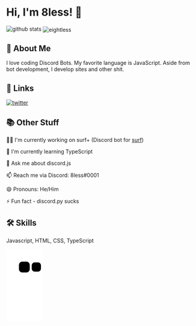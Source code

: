 
# Hi, I'm 8less! 👋

<img src="https://github-readme-stats.vercel.app/api?username=eightless&show_icons=true&theme=dark" alt="github stats" width="45%"/>
<img align="center" src="https://github-readme-stats.vercel.app/api/top-langs?username=eightless&show_icons=true&locale=en&layout=compact" alt="eightless" />


## 🚀 About Me
I love coding Discord Bots. My favorite language is JavaScript. Aside from bot development, I develop sites and other shit. 


## 🔗 Links
[![twitter](https://img.shields.io/badge/twitter-1DA1F2?style=for-the-badge&logo=twitter&logoColor=white)](https://twitter.com/@ign8less)


## 📚 Other Stuff
👩‍💻 I'm currently working on surf+ (Discord bot for [surf](https://discord.gg/surf))

🧠 I'm currently learning TypeScript

💬 Ask me about discord.js

📫 Reach me via Discord: 8less#0001

😄 Pronouns: He/Him

⚡️ Fun fact - discord.py sucks


## 🛠 Skills
Javascript, HTML, CSS, TypeScript

![Snake animation](https://github.com/madushadhanushka/github-readme/blob/output/github-contribution-snake.svg)

